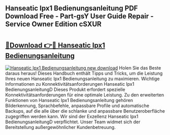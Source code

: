 ## Hanseatic Ipx1 Bedienungsanleitung PDF Download Free - Part-gsY User Guide Repair - Service Owner Edition cSXUR

# <h2><a href="http://df10evh.blite.top/?on=Hanseatic+Ipx1+Bedienungsanleitung">🔗Download 👉🔴 Hanseatic Ipx1 Bedienungsanleitung</a></h2>

[![Hanseatic Ipx1 Bedienungsanleitung new download](https://i.imgur.com/lujVjoI.png)](http://df10evh.blite.top/?on=Hanseatic+Ipx1+Bedienungsanleitung)
Holen Sie das Beste daraus heraus! Dieses Handbuch enthält Tipps und Tricks, um die Leistung Ihres neuen Hanseatic Ipx1 Bedienungsanleitung zu maximieren. Wichtige Informationen zu Konnektivitätsanforderungen Hanseatic Ipx1 BedienungsanleitungD Dieses Produkt erfordert spezielle Konnektivitätsanforderungen für eine optimale Leistung. Zu den erweiterten Funktionen von Hanseatic Ipx1 Bedienungsanleitung gehören Bilderkennung, Sprachbefehle, anpassbare Profile und automatische Backups, auf die alle über die schlanke und anpassbare Benutzeroberfläche zugegriffen werden kann. Wir sind der Exzellenz Hanseatic Ipx1 BedienungsanleitungD verpflichtet. Unser Team widmet sich der Bereitstellung außergewöhnlicher Kundenbetreuung.
